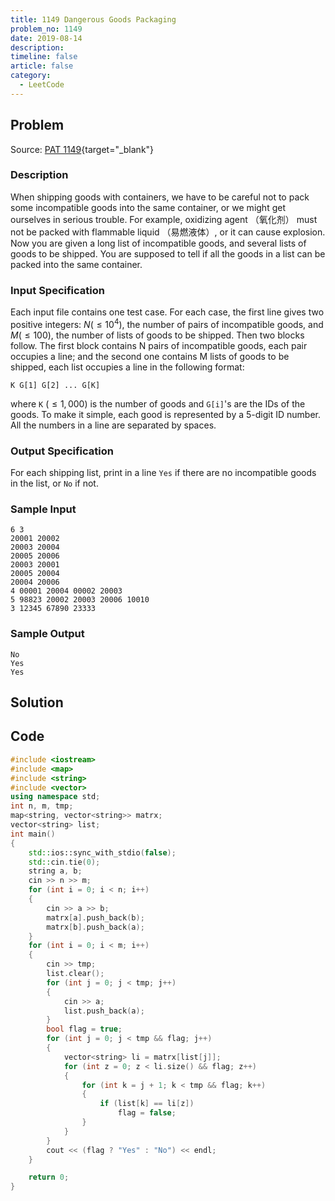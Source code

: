 ```yaml
---
title: 1149 Dangerous Goods Packaging
problem_no: 1149
date: 2019-08-14
description: 
timeline: false
article: false
category:
  - LeetCode
---
```


<!--more-->

## Problem

Source: [PAT 1149](https://pintia.cn/problem-sets/994805342720868352/exam/problems/1038429908921778176){target="_blank"}

### Description

When shipping goods with containers, we have to be careful not to pack some incompatible goods into the same container, or we might get ourselves in serious trouble. For example, oxidizing agent （氧化剂） must not be packed with flammable liquid （易燃液体）, or it can cause explosion.
Now you are given a long list of incompatible goods, and several lists of goods to be shipped. You are supposed to tell if all the goods in a list can be packed into the same container.

### Input Specification

Each input file contains one test case. For each case, the first line gives two positive integers: $N(≤10^4)$, the number of pairs of incompatible goods, and $M(≤100)$, the number of lists of goods to be shipped.
Then two blocks follow. The first block contains N pairs of incompatible goods, each pair occupies a line; and the second one contains M lists of goods to be shipped, each list occupies a line in the following format:

`K G[1] G[2] ... G[K]`

where `K` $(≤1,000)$ is the number of goods and `G[i]`'s are the IDs of the goods. To make it simple, each good is represented by a 5-digit ID number. All the numbers in a line are separated by spaces.

### Output Specification

For each shipping list, print in a line `Yes` if there are no incompatible goods in the list, or `No` if not.

### Sample Input

```text
6 3
20001 20002
20003 20004
20005 20006
20003 20001
20005 20004
20004 20006
4 00001 20004 00002 20003
5 98823 20002 20003 20006 10010
3 12345 67890 23333
```

### Sample Output

```text
No
Yes
Yes
```

## Solution

## Code




```cpp
#include <iostream>
#include <map>
#include <string>
#include <vector>
using namespace std;
int n, m, tmp;
map<string, vector<string>> matrx;
vector<string> list;
int main()
{
    std::ios::sync_with_stdio(false);
    std::cin.tie(0);
    string a, b;
    cin >> n >> m;
    for (int i = 0; i < n; i++)
    {
        cin >> a >> b;
        matrx[a].push_back(b);
        matrx[b].push_back(a);
    }
    for (int i = 0; i < m; i++)
    {
        cin >> tmp;
        list.clear();
        for (int j = 0; j < tmp; j++)
        {
            cin >> a;
            list.push_back(a);
        }
        bool flag = true;
        for (int j = 0; j < tmp && flag; j++)
        {
            vector<string> li = matrx[list[j]];
            for (int z = 0; z < li.size() && flag; z++)
            {
                for (int k = j + 1; k < tmp && flag; k++)
                {
                    if (list[k] == li[z])
                        flag = false;
                }
            }
        }
        cout << (flag ? "Yes" : "No") << endl;
    }

    return 0;
}
```
